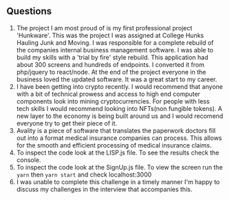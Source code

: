 ## Questions

1. The project I am most proud of is my first professional project 'Hunkware'. This was the project I was assigned at College Hunks Hauling Junk and Moving. I was responsible for a complete rebuild of the companies internal business management software. I was able to build my skills with a 'trial by fire' style rebuild. This application had about 300 screens and hundreds of endpoints. I converted it from php/jquery to react/node. At the end of the project everyone in the business loved the updated software. It was a great start to my career.
2. I have been getting into crypto recently. I would recommend that anyone with a bit of technical prowess and access to high end computer components look into mining cryptocurrencies. For people with less tech skills I would recommend looking into NFTs(non fungible tokens). A new layer to the economy is being built around us and I would recomend everyone try to get their piece of it.
3. Avality is a piece of software that translates the paperwork doctors fill out into a format medical insurance companies can process. This allows for the smooth and efficient processing of medical insurance claims.
4. To inspect the code look at the LISP.js file. To see the results check the console.
5. To inspect the code look at the SignUp.js file. To view the screen run the  `yarn` then `yarn start`  and check localhost:3000
6. I was unable to complete this challenge in a timely manner I'm happy to discuss my challenges in the interview that accompanies this. 